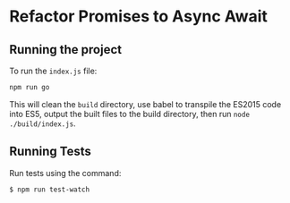# Refactor Promises to Async Await

## Running the project

To run the `index.js` file:

```bash
npm run go
```

This will clean the `build` directory, use babel to transpile the ES2015 code into ES5, output the built files to the build directory, then run `node ./build/index.js`.

## Running Tests

Run tests using the command:

```bash
$ npm run test-watch
```
